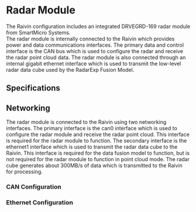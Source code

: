 # Radar Module

The Raivin configuration includes an integrated DRVEGRD-169 radar module from SmartMicro Systems.  
The radar module is internally connected to the Raivin which provides power and data communications 
interfaces.  The primary data and control interface is the CAN bus which is used to configure the 
radar and receive the radar point cloud data.  The radar module is also connected through an 
internal gigabit ethernet interface which is used to transmit the low-level radar data cube used by
the RadarExp Fusion Model.

## Specifications


## Networking

The radar module is connected to the Raivin using two networking interfaces.  The primary interface
is the can0 interface which is used to configure the radar module and receive the radar point cloud.
This interface is required for the radar module to function.  The secondary interface is the ethernet1
interface which is used to transmit the radar data cube to the Raivin.  This interface is required for
the data fusion model to function, but is not required for the radar module to function in point cloud
mode.  The radar cube generates about 300MB/s of data which is transmitted to the Raivin for processing.

### CAN Configuration


### Ethernet Configuration

